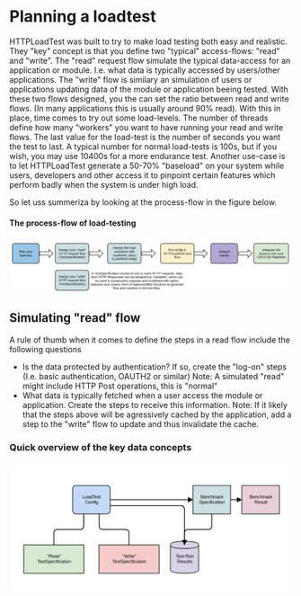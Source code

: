 # Planning a loadtest

HTTPLoadTest was built to try to make load testing both easy and realistic. They "key" concept is that you define two "typical" access-flows: "read" and "write".
The "read" request flow simulate the typical data-access for an application or module. I.e. what data is typically accessed by users/other applications. The "write" 
flow is similary an simulation of users or applications updating data of the module or application beeing tested. With these two flows designed, you the can set the 
ratio between read and write flows. (In many applications this is usually around 90% read).  With this in place, time comes to try out some load-levels. The number 
of threads define how many "workers" you want to have running your read and write flows.  The last value for the load-test is the number of seconds you want the test 
to last.  A typical number for normal load-tests is 100s, but if you wish, you may use 10400s for a more endurance test.  Another use-case is to let HTTPLoadTest 
generate a 50-70% "baseload" on your system while users, developers and other access it to pinpoint certain features which perform badly when the system is under 
high load.

So let uss summeriza by looking at the process-flow in the figure below. 

#### The process-flow of load-testing

![The flow of LoadTest investments](https://github.com/Cantara/HTTPLoadTest-Baseline/raw/master/images/HTTPLoadTest-FullProcessFlow.png)


## Simulating "read" flow

A rule of thumb when it comes to define the steps in a read flow include the following questions
 - Is the data protected by authentication?  If so, create the "log-on" steps (I.e.  basic authentication, OAUTH2 or similar)
    Note: A simulated "read" might include HTTP Post operations, this is "normal"
 - What data is typically fetched when a user access the module or application. Create the steps to receive this information. 
    Note: If it likely that the steps above will be agressively cached by the application, add a step to the "write" flow to update and thus invalidate
    the cache.
       

### Quick overview of the key data concepts
![The LoadTest data structures](https://github.com/Cantara/HTTPLoadTest-Baseline/raw/master/images/HTTPLoadTest-DataStructures.png)
